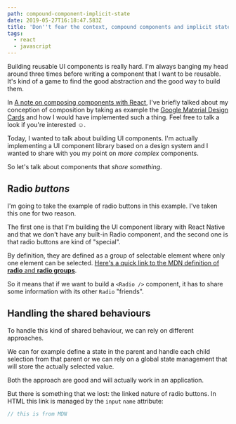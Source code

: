 ```yaml
---
path: compound-component-implicit-state
date: 2019-05-27T16:18:47.583Z
title: 'Don''t fear the context, compound components and implicit state'
tags:
  - react
  - javascript
---
```

Building reusable UI components is really hard. I'm always banging my head around three times before writing a component that I want to be reusable. It's kind of a game to find the good abstraction and the good way to build them.

In [A note on composing components with React](https://acodingdance.io/a-note-on-composing-components-with-react/), I've briefly talked about my conception of composition by taking as example the [Google Material Design Cards](https://material.io/design/components/cards.html) and how I would have implemented such a thing. Feel free to talk a look if you're interested ☺️.

Today, I wanted to talk about building UI components. I'm actually implementing a UI component library based on a design system and I wanted to share with you my point on _more complex_ components.

So let's talk about components that _share something_.

## Radio _buttons_

I'm going to take the example of radio buttons in this example. I've taken this one for two reason.

The first one is that I'm building the UI component library with React Native and that we don't have any built-in Radio component, and the second one is that radio buttons are kind of "special".

By definition, they are defined as a group of selectable element where only one element can be selected. [Here's a quick link to the MDN definition of **radio** and **radio groups**](https://developer.mozilla.org/en-US/docs/Web/HTML/Element/input/radio).

So it means that if we want to build a `<Radio />` component, it has to share some information with its other `Radio` "friends".

## Handling the shared behaviours

To handle this kind of shared behaviour, we can rely on different approaches.

We can for example define a state in the parent and handle each child selection from that parent or we can rely on a global state management that will store the actually selected value.

Both the approach are good and will actually work in an application.

But there is something that we lost: the linked nature of radio buttons. In HTML this link is managed by the `input` `name` attribute:

```jsx
// this is from MDN
```


